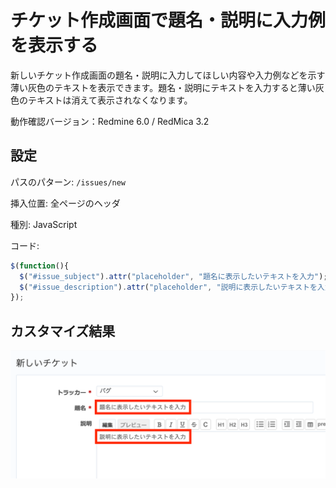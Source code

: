 # チケット作成画面で題名・説明に入力例を表示する

新しいチケット作成画面の題名・説明に入力してほしい内容や入力例などを示す薄い灰色のテキストを表示できます。題名・説明にテキストを入力すると薄い灰色のテキストは消えて表示されなくなります。

動作確認バージョン：Redmine 6.0 / RedMica 3.2

## 設定

パスのパターン: `/issues/new`

挿入位置: 全ページのヘッダ

種別: JavaScript

コード:


``` javascript
$(function(){
  $("#issue_subject").attr("placeholder", "題名に表示したいテキストを入力");
  $("#issue_description").attr("placeholder", "説明に表示したいテキストを入力");
});
```

## カスタマイズ結果

![](image@2x.png)
